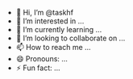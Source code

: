- 👋 Hi, I’m @taskhf
- 👀 I’m interested in ...
- 🌱 I’m currently learning ...
- 💞️ I’m looking to collaborate on ...
- 📫 How to reach me ...
- 😄 Pronouns: ...
- ⚡ Fun fact: ...

<!---
taskhf/taskhf is a ✨ special ✨ repository because its `README.md` (this file) appears on your GitHub profile.
You can click the Preview link to take a look at your changes.
--->
